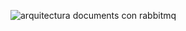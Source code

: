 ![arquitectura documents con rabbitmq](https://github.com/Alvaro1560/Practica_de_documentos/assets/107602096/044dd2e4-a008-460b-8e9f-ae0cd4b16ee2)
